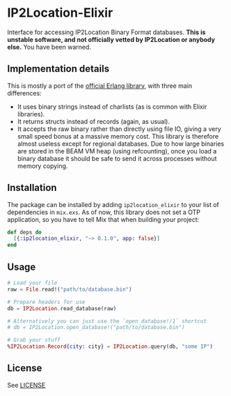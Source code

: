 # IP2Location-Elixir

Interface for accessing IP2Location Binary Format databases.
**This is unstable software, and not officially vetted by IP2Location or anybody else.** You have been warned.

## Implementation details

This is mostly a port of the [official Erlang library](https://github.com/IP2Location/IP2Location-erlang),
with three main differences:
- It uses binary strings instead of charlists (as is common with Elixir libraries).
- It returns structs instead of records (again, as usual).
- It accepts the raw binary rather than directly using file IO, giving a very small speed bonus at a massive
  memory cost. This library is therefore almost useless except for regional databases. Due to how large
  binaries are stored in the BEAM VM heap (using refcounting), once you load a binary database it should
  be safe to send it across processes without memory copying.

## Installation

The package can be installed by adding `ip2location_elixir` to your list of dependencies in `mix.exs`.
As of now, this library does not set a OTP application, so you have to tell Mix that when building your project:

```elixir
def deps do
  [{:ip2location_elixir, "~> 0.1.0", app: false}]
end
```

## Usage

```elixir
# Load your file
raw = File.read!("path/to/database.bin")

# Prepare headers for use
db = IP2Location.read_database(raw) 

# Alternatively you can just use the `open_database!/1` shortcut
# db = IP2Location.open_database!("path/to/database.bin") 

# Grab your stuff
%IP2Location.Record{city: city} = IP2Location.query(db, "some IP")
```

## License
See [LICENSE](LICENSE)
